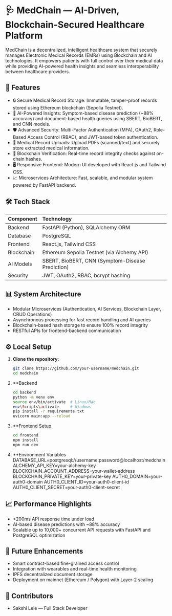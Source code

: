 # 🩺 MedChain — AI-Driven, Blockchain-Secured Healthcare Platform

MedChain is a decentralized, intelligent healthcare system that securely manages Electronic Medical Records (EMRs) using Blockchain and AI technologies. It empowers patients with full control over their medical data while providing AI-powered health insights and seamless interoperability between healthcare providers.

## 🚀 Features

- 🔒 Secure Medical Record Storage: Immutable, tamper-proof records stored using Ethereum blockchain (Sepolia Testnet).
- 🧠 AI-Powered Insights: Symptom-based disease prediction (~88% accuracy) and document-based health queries using SBERT, BioBERT, and CNN models.
- 🛡️ Advanced Security: Multi-Factor Authentication (MFA), OAuth2, Role-Based Access Control (RBAC), and JWT-based token authentication.
- 📂 Medical Record Uploads: Upload PDFs (scanned/text) and securely store extracted medical information.
- 🔗 Blockchain Verification: Real-time record integrity checks against on-chain hashes.
- 🖥️ Responsive Frontend: Modern UI developed with React.js and Tailwind CSS.
- 📈 Microservices Architecture: Fast, scalable, and modular system powered by FastAPI backend.

## 🛠️ Tech Stack

| Component | Technology |
| :-------- | :--------- |
| Backend   | FastAPI (Python), SQLAlchemy ORM |
| Database  | PostgreSQL |
| Frontend  | React.js, Tailwind CSS |
| Blockchain | Ethereum Sepolia Testnet (via Alchemy API) |
| AI Models | SBERT, BioBERT, CNN (Symptom-Disease Prediction) |
| Security  | JWT, OAuth2, RBAC, bcrypt hashing |

## 📊 System Architecture

- Modular Microservices (Authentication, AI Services, Blockchain Layer, CRUD Operations)
- Asynchronous processing for fast record handling and AI queries
- Blockchain-based hash storage to ensure 100% record integrity
- RESTful APIs for frontend-backend communication

## ⚙️ Local Setup

1. **Clone the repository:**
   ```bash
   git clone https://github.com/your-username/medchain.git
   cd medchain
2. **Backend
   ```bash
   cd backend
   python -m venv env
   source env/bin/activate  # Linux/Mac
   env\Scripts\activate     # Windows
   pip install -r requirements.txt
   uvicorn main:app --reload
4. **Frontend Setup
   ```bash
   cd frontend
   npm install
   npm run dev

5. **Environment Variables 
DATABASE_URL=postgresql://username:password@localhost/medchain
ALCHEMY_API_KEY=your-alchemy-key
BLOCKCHAIN_ACCOUNT_ADDRESS=your-wallet-address
BLOCKCHAIN_PRIVATE_KEY=your-private-key
AUTH0_DOMAIN=your-auth0-domain
AUTH0_CLIENT_ID=your-auth0-client-id
AUTH0_CLIENT_SECRET=your-auth0-client-secret


## 📈 Performance Highlights
- <200ms API response time under load
- AI-based disease predictions with ~88% accuracy
- Scalable up to 10,000+ concurrent API requests with FastAPI and PostgreSQL optimization

## 🧠 Future Enhancements
- Smart contract-based fine-grained access control
- Integration with wearables and real-time health monitoring
- IPFS decentralized document storage
- Deployment on mainnet (Ethereum / Polygon) with Layer-2 scaling

## 🤝 Contributors
- Sakshi Lele — Full Stack Developer
